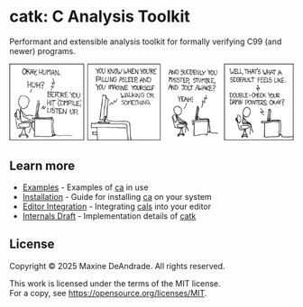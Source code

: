 # catk: C Analysis Toolkit

Performant and extensible analysis toolkit for formally verifying C99 (and newer) programs. 

![xkcd-compiler_complaint](resources/compiler_complaint.png)

## Learn more

* [Examples](examples/README.md) - Examples of [ca](crates/ca/README.md) in use 
* [Installation](docs/install.md) - Guide for installing [ca](crates/ca/README.md) on your system
* [Editor Integration](docs/editor-integration.md) - Integrating [cals](crates/cals/README.md) into your editor
* [Internals Draft](drafts/catk-internals.pdf) - Implementation details of [catk](crates/catk/README.md)

## License

Copyright © 2025 Maxine DeAndrade. All rights reserved.

This work is licensed under the terms of the MIT license.  
For a copy, see <https://opensource.org/licenses/MIT>.